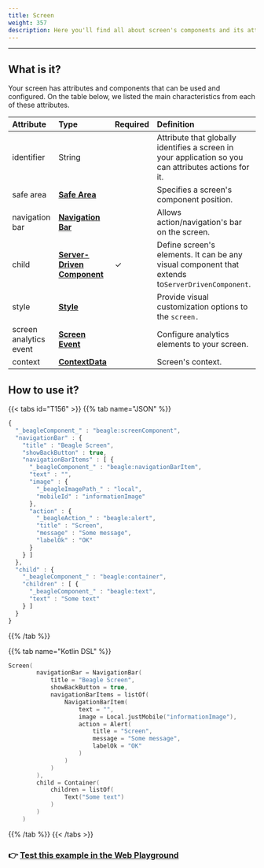 ```yaml
---
title: Screen
weight: 357
description: Here you'll find all about screen's components and its attributes details.
---
```


---

## What is it?

Your screen has attributes and components that can be used and configured. On the table below, we listed the main characteristics from each of these attributes. 

| **Attribute** | **Type** | Required | **Definition** |
| :--- | :--- | :--- | :--- |
| identifier | String |  | Attribute that globally identifies a screen in your application so you can attributes actions for it. |
| safe area | [**Safe Area**](../../../../../.././#safe-area) |  | Specifies a screen's component position. |
| navigation bar | [**Navigation Bar**](../../../../.././#navigation-bar) |  | Allows action/navigation's bar on the screen. |
| child | [**Server-Driven Component**](../../../../../components/) |   ✓ | Define screen's elements. It can be any visual component that extends to`ServerDrivenComponent`. |
| style | [**Style**](../../../../widget#atributos-do-style) |  | Provide visual customization options to the `screen.` |
| screen analytics event | [**Screen Event**](../../../analytics#opcao-screenview) |  | Configure analytics elements to your screen. |
| context | [**ContextData**](../../context/) |  | Screen's context. |

## How to use it?

{{< tabs id="T156" >}}
{{% tab name="JSON" %}}
```javascript
{
  "_beagleComponent_" : "beagle:screenComponent",
  "navigationBar" : {
    "title" : "Beagle Screen",
    "showBackButton" : true,
    "navigationBarItems" : [ {
      "_beagleComponent_" : "beagle:navigationBarItem",
      "text" : "",
      "image" : {
        "_beagleImagePath_" : "local",
        "mobileId" : "informationImage"
      },
      "action" : {
        "_beagleAction_" : "beagle:alert",
        "title" : "Screen",
        "message" : "Some message",
        "labelOk" : "OK"
      }
    } ]
  },
  "child" : {
    "_beagleComponent_" : "beagle:container",
    "children" : [ {
      "_beagleComponent_" : "beagle:text",
      "text" : "Some text"
    } ]
  }
}
```
{{% /tab %}}

{{% tab name="Kotlin DSL" %}}
```kotlin
Screen(
        navigationBar = NavigationBar(
            title = "Beagle Screen",
            showBackButton = true,
            navigationBarItems = listOf(
                NavigationBarItem(
                    text = "",
                    image = Local.justMobile("informationImage"),
                    action = Alert(
                        title = "Screen",
                        message = "Some message",
                        labelOk = "OK"
                    )
                )
            )
        ),
        child = Container(
            children = listOf(
                Text("Some text")
            )
        )
    )
```
{{% /tab %}}
{{< /tabs >}}

### 👉 [Test this example in the Web Playground](https://beagle-playground.netlify.app/)
